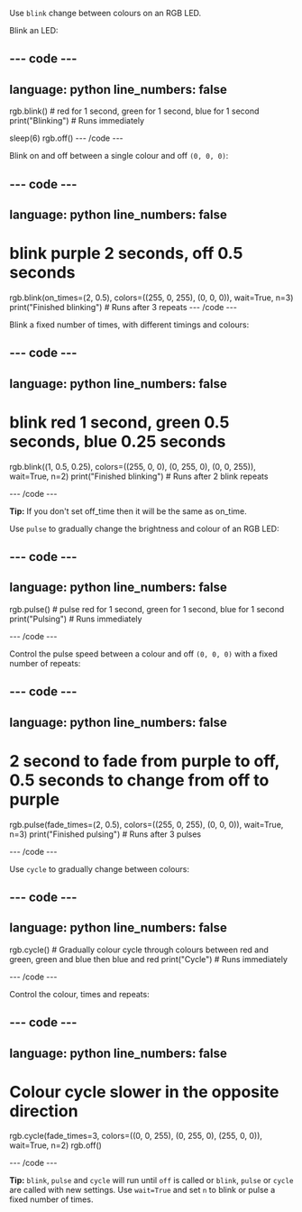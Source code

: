 Use `blink` change between colours on an RGB LED.

Blink an LED:

--- code ---
---
language: python
line_numbers: false
---
rgb.blink() # red for 1 second, green for 1 second, blue for 1 second print("Blinking") # Runs immediately

sleep(6) rgb.off() --- /code ---

Blink on and off between a single colour and off `(0, 0, 0)`:

--- code ---
---
language: python
line_numbers: false
---
# blink purple 2 seconds, off 0.5 seconds
rgb.blink(on_times=(2, 0.5), colors=((255, 0, 255), (0, 0, 0)), wait=True, n=3) print("Finished blinking") # Runs after 3 repeats --- /code ---

Blink a fixed number of times, with different timings and colours:

--- code ---
---
language: python
line_numbers: false
---
# blink red 1 second, green 0.5 seconds, blue 0.25 seconds
rgb.blink((1, 0.5, 0.25), colors=((255, 0, 0), (0, 255, 0), (0, 0, 255)), wait=True, n=2) print("Finished blinking") # Runs after 2 blink repeats

--- /code ---

**Tip:** If you don't set off_time then it will be the same as on_time.

Use `pulse` to gradually change the brightness and colour of an RGB LED:

--- code ---
---
language: python
line_numbers: false
---
rgb.pulse() # pulse red for 1 second, green for 1 second, blue for 1 second print("Pulsing") # Runs immediately

--- /code ---

Control the pulse speed between a colour and off `(0, 0, 0)` with a fixed number of repeats:

--- code ---
---
language: python
line_numbers: false
---
# 2 second to fade from purple to off, 0.5 seconds to change from off to purple
rgb.pulse(fade_times=(2, 0.5), colors=((255, 0, 255), (0, 0, 0)), wait=True, n=3) print("Finished pulsing") # Runs after 3 pulses

--- /code ---

Use `cycle` to gradually change between colours:

--- code ---
---
language: python
line_numbers: false
---
rgb.cycle() # Gradually colour cycle through colours between red and green, green and blue then blue and red print("Cycle") # Runs immediately

--- /code ---

Control the colour, times and repeats:

--- code ---
---
language: python
line_numbers: false
---
# Colour cycle slower in the opposite direction
rgb.cycle(fade_times=3, colors=((0, 0, 255), (0, 255, 0), (255, 0, 0)), wait=True, n=2) rgb.off()

--- /code ---

**Tip:** `blink`, `pulse` and `cycle` will run until `off` is called or `blink`, `pulse` or `cycle` are called with new settings. Use `wait=True` and set `n` to blink or pulse a fixed number of times. 

